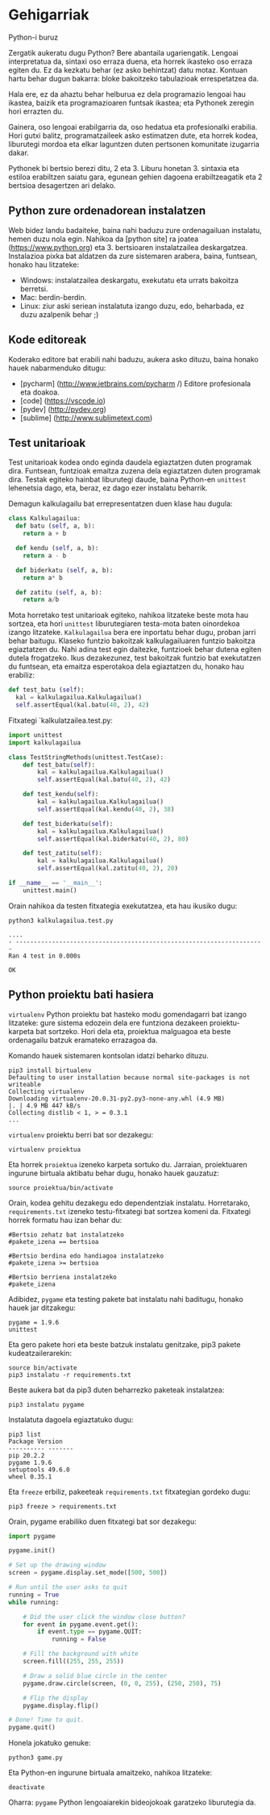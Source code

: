 # Gehigarriak

Python-i buruz

Zergatik aukeratu dugu Python? Bere abantaila ugariengatik. Lengoai interpretatua da, sintaxi oso erraza duena, eta horrek ikasteko oso erraza egiten du. Ez da kezkatu behar (ez asko behintzat) datu motaz. Kontuan hartu behar dugun bakarra: bloke bakoitzeko tabulazioak errespetatzea da.

Hala ere, ez da ahaztu behar helburua ez dela programazio lengoai hau ikastea, baizik eta programazioaren funtsak ikastea; eta Pythonek zeregin hori errazten du.

Gainera, oso lengoai erabilgarria da, oso hedatua eta profesionalki erabilia. Hori gutxi balitz, programatzaileek asko estimatzen dute, eta horrek kodea, liburutegi mordoa eta elkar laguntzen duten pertsonen komunitate izugarria dakar.

Pythonek bi bertsio berezi ditu, 2 eta 3. Liburu honetan 3. sintaxia eta estiloa erabiltzen saiatu gara, egunean gehien dagoena erabiltzeagatik eta 2 bertsioa desagertzen ari delako.

## Python zure ordenadorean instalatzen

Web bidez landu badaiteke, baina nahi baduzu zure ordenagailuan instalatu, hemen duzu nola egin.
Nahikoa da [python site] ra joatea (https://www.python.org) eta 3. bertsioaren instalatzailea deskargatzea. Instalazioa pixka bat aldatzen da zure sistemaren arabera, baina, funtsean, honako hau litzateke:

- Windows: instalatzailea deskargatu, exekutatu eta urrats bakoitza berretsi.
- Mac: berdin-berdin.
- Linux: ziur aski seriean instalatuta izango duzu, edo, beharbada, ez duzu azalpenik behar ;)

## Kode editoreak

Koderako editore bat erabili nahi baduzu, aukera asko dituzu, baina honako hauek nabarmenduko ditugu:

- [pycharm] (http://www.jetbrains.com/pycharm /) Editore profesionala eta doakoa.
- [code] (https://vscode.io)
- [pydev] (http://pydev.org)
- [sublime] (http://www.sublimetext.com)

## Test unitarioak

Test unitarioak kodea ondo eginda daudela egiaztatzen duten programak dira. Funtsean, funtzioak emaitza zuzena dela egiaztatzen duten programak dira.
Testak egiteko hainbat liburutegi daude, baina Python-en `unittest` lehenetsia dago, eta, beraz, ez dago ezer instalatu beharrik.

Demagun kalkulagailu bat errepresentatzen duen klase hau dugula:

```python
class Kalkulagailua:
  def batu (self, a, b):
    return a + b

  def kendu (self, a, b):
    return a - b

  def biderkatu (self, a, b):
    return a* b

  def zatitu (self, a, b):
    return a/b
```

Mota horretako test unitarioak egiteko, nahikoa litzateke beste mota hau sortzea, eta hori `unittest` liburutegiaren testa-mota baten oinordekoa izango litzateke. `Kalkulagailua` bera ere inportatu behar dugu, proban jarri behar baitugu.
Klaseko funtzio bakoitzak kalkulagailuaren funtzio bakoitza egiaztatzen du. Nahi adina test egin daitezke, funtzioek behar dutena egiten dutela frogatzeko. Ikus dezakezunez, test bakoitzak funtzio bat exekutatzen du funtsean, eta emaitza esperotakoa dela egiaztatzen du, honako hau erabiliz:

```python
def test_batu (self):
  kal = kalkulagailua.Kalkulagailua()
  self.assertEqual(kal.batu(40, 2), 42)
```

Fitxategi `kalkulatzailea.test.py:

```python
import unittest
import kalkulagailua

class TestStringMethods(unittest.TestCase):
    def test_batu(self):
        kal = kalkulagailua.Kalkulagailua()
        self.assertEqual(kal.batu(40, 2), 42)

    def test_kendu(self):
        kal = kalkulagailua.Kalkulagailua()
        self.assertEqual(kal.kendu(40, 2), 38)

    def test_biderkatu(self):
        kal = kalkulagailua.Kalkulagailua()
        self.assertEqual(kal.biderkatu(40, 2), 80)

    def test_zatitu(self):
        kal = kalkulagailua.Kalkulagailua()
        self.assertEqual(kal.zatitu(40, 2), 20)

if __name__ == '__main__':
    unittest.main()
```

Orain nahikoa da testen fitxategia exekutatzea, eta hau ikusiko dugu:

```console
python3 kalkulagailua.test.py

....
- ---------------------------------------------------------------------
Ran 4 test in 0.000s

OK
```

## Python proiektu bati hasiera

`virtualenv` Python proiektu bat hasteko modu gomendagarri bat izango litzateke: gure sistema edozein dela ere funtziona dezakeen proiektu-karpeta bat sortzeko. Hori dela eta, proiektua malguagoa eta beste ordenagailu batzuk eramateko errazagoa da.

Komando hauek sistemaren kontsolan idatzi beharko dituzu.

```console
pip3 install birtualenv
Defaulting to user installation because normal site-packages is not writeable
Collecting virtualenv
Downloading virtualenv-20.0.31-py2.py3-none-any.whl (4.9 MB)
|. | 4.9 MB 447 kB/s
Collecting distlib < 1, > = 0.3.1
...
```

`virtualenv` proiektu berri bat sor dezakegu:
```console
virtualenv proiektua
```

Eta horrek `proiektua` izeneko karpeta sortuko du.
Jarraian, proiektuaren ingurune birtuala aktibatu behar dugu, honako hauek gauzatuz:

```console
source proiektua/bin/activate
```

Orain, kodea gehitu dezakegu edo dependentziak instalatu.
Horretarako, `requirements.txt` izeneko testu-fitxategi bat sortzea komeni da. Fitxategi horrek formatu hau izan behar du:

```console
#Bertsio zehatz bat instalatzeko
#pakete_izena == bertsioa

#Bertsio berdina edo handiagoa instalatzeko
#pakete_izena >= bertsioa

#Bertsio berriena instalatzeko
#pakete_izena
```

Adibidez, `pygame` eta testing pakete bat instalatu nahi baditugu, honako hauek jar ditzakegu:

```console
pygame = 1.9.6
unittest
```

Eta gero pakete hori eta beste batzuk instalatu genitzake, pip3 pakete kudeatzailerarekin:

```console
source bin/activate
pip3 instalatu -r requirements.txt
```

Beste aukera bat da pip3 duten beharrezko paketeak instalatzea:

```console
pip3 instalatu pygame
```

Instalatuta dagoela egiaztatuko dugu:

```console
pip3 list
Package Version
---------- -------
pip 20.2.2
pygame 1.9.6
setuptools 49.6.0
wheel 0.35.1
```

Eta `freeze` erbiliz, pakeeteak `requirements.txt` fitxategian gordeko dugu:

```console
pip3 freeze > requirements.txt
```

Orain, pygame erabiliko duen fitxategi bat sor dezakegu:

```python
import pygame

pygame.init()

# Set up the drawing window
screen = pygame.display.set_mode([500, 500])

# Run until the user asks to quit
running = True
while running:

    # Did the user click the window close button?
    for event in pygame.event.get():
        if event.type == pygame.QUIT:
            running = False

    # Fill the background with white
    screen.fill((255, 255, 255))

    # Draw a solid blue circle in the center
    pygame.draw.circle(screen, (0, 0, 255), (250, 250), 75)

    # Flip the display
    pygame.display.flip()

# Done! Time to quit.
pygame.quit()
```

Honela jokatuko genuke:

```console
python3 game.py
```

Eta Python-en ingurune birtuala amaitzeko, nahikoa litzateke:

```
deactivate
```

Oharra: `pygame` Python lengoaiarekin bideojokoak garatzeko liburutegia da.